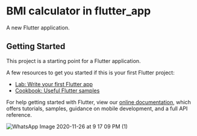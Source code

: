 # BMI calculator in flutter_app

A new Flutter application.

## Getting Started

This project is a starting point for a Flutter application.

A few resources to get you started if this is your first Flutter project:

- [Lab: Write your first Flutter app](https://flutter.dev/docs/get-started/codelab)
- [Cookbook: Useful Flutter samples](https://flutter.dev/docs/cookbook)

For help getting started with Flutter, view our
[online documentation](https://flutter.dev/docs), which offers tutorials,
samples, guidance on mobile development, and a full API reference.



![WhatsApp Image 2020-11-26 at 9 17 09 PM (1)](https://user-images.githubusercontent.com/74650169/100413919-61f46400-302d-11eb-9aa7-1f976461555e.jpeg)
